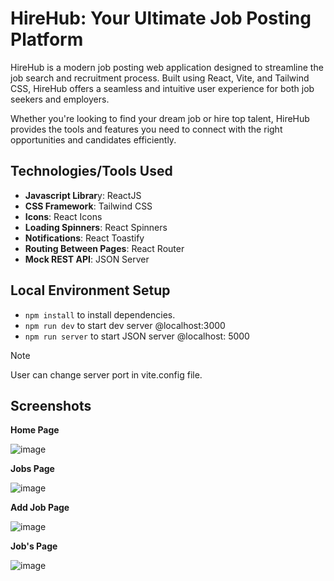 # HireHub: Your Ultimate Job Posting Platform

HireHub is a modern job posting web application designed to streamline the job search and recruitment process. Built using React, Vite, and Tailwind CSS, HireHub offers a seamless and intuitive user experience for both job seekers and employers.

Whether you're looking to find your dream job or hire top talent, HireHub provides the tools and features you need to connect with the right opportunities and candidates efficiently.

## Technologies/Tools Used
- **Javascript Librar**y: ReactJS
- **CSS Framework**: Tailwind CSS
- **Icons**: React Icons
- **Loading Spinners**: React Spinners
- **Notifications**: React Toastify
- **Routing Between Pages**: React Router
- **Mock REST API**: JSON Server

## Local Environment Setup
- `npm install` to install dependencies.
- `npm run dev` to start dev server @localhost:3000
- `npm run server` to start JSON server @localhost: 5000

> [!NOTE]
> User can change server port in vite.config file.

## Screenshots
**Home Page**

![image](https://github.com/Ryanprogramming101/HireHub/assets/81804247/fc46b5cd-3412-40bb-bf8b-1dc261a49e46)

**Jobs Page**

![image](https://github.com/Ryanprogramming101/HireHub/assets/81804247/5141392b-b7e3-4b20-a9a0-14ba9c76d243)

**Add Job Page**

![image](https://github.com/Ryanprogramming101/HireHub/assets/81804247/2f22dc33-b38f-4632-bd57-ad24b646687b)

**Job's Page**

![image](https://github.com/Ryanprogramming101/HireHub/assets/81804247/50279e0a-9b47-4f2a-8dbc-cd242fef010a)


